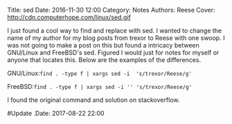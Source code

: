 Title: sed
Date: 2016-11-30 12:00
Category: Notes
Authors: Reese
Cover: http://cdn.computerhope.com/linux/sed.gif

I just found a cool way to find and replace with sed. I wanted to change the name of my author for my blog posts from trexor to Reese with one swoop. I was not going to make a post on this but found a intricacy between GNU/Linux and FreeBSD's sed. Figured I would just for notes for myself or anyone that locates this. Below are the examples of the differences.

GNU/Linux:`find . -type f | xargs sed -i  's/trexor/Reese/g'`

FreeBSD:`find . -type f | xargs sed -i '' 's/trexor/Reese/g'`

I found the original command and solution on stackoverflow.

#Update 
.Date: 2017-08-22 22:00

